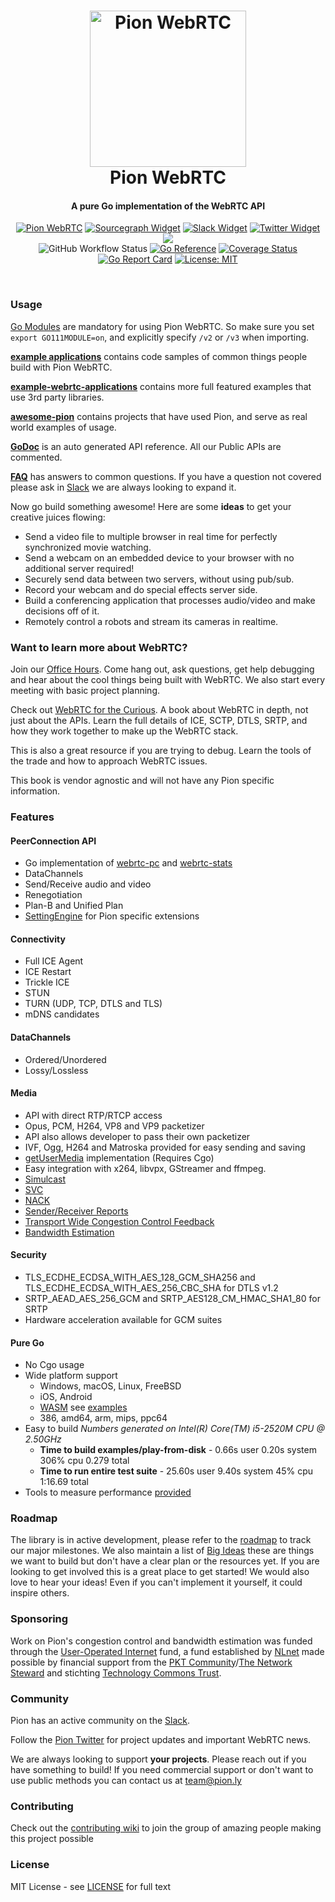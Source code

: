 <h1 align="center">
  <a href="https://pion.ly"><img src="./.github/pion-gopher-webrtc.png" alt="Pion WebRTC" height="250px"></a>
  <br>
  Pion WebRTC
  <br>
</h1>
<h4 align="center">A pure Go implementation of the WebRTC API</h4>
<p align="center">
  <a href="https://pion.ly"><img src="https://img.shields.io/badge/pion-webrtc-gray.svg?longCache=true&colorB=brightgreen" alt="Pion WebRTC"></a>
  <a href="https://sourcegraph.com/github.com/pion/webrtc?badge"><img src="https://sourcegraph.com/github.com/pion/webrtc/-/badge.svg" alt="Sourcegraph Widget"></a>
  <a href="https://pion.ly/slack"><img src="https://img.shields.io/badge/join-us%20on%20slack-gray.svg?longCache=true&logo=slack&colorB=brightgreen" alt="Slack Widget"></a>
  <a href="https://twitter.com/_pion?ref_src=twsrc%5Etfw"><img src="https://img.shields.io/twitter/url.svg?label=Follow%20%40_pion&style=social&url=https%3A%2F%2Ftwitter.com%2F_pion" alt="Twitter Widget"></a>
  <a href="https://github.com/pion/awesome-pion" alt="Awesome Pion"><img src="https://cdn.rawgit.com/sindresorhus/awesome/d7305f38d29fed78fa85652e3a63e154dd8e8829/media/badge.svg"></a>
  <br>
  <img alt="GitHub Workflow Status" src="https://img.shields.io/github/actions/workflow/status/pion/webrtc/test.yaml">
  <a href="https://pkg.go.dev/github.com/pion/webrtc/v4"><img src="https://pkg.go.dev/badge/github.com/pion/webrtc/v4.svg" alt="Go Reference"></a>
  <a href="https://codecov.io/gh/pion/webrtc"><img src="https://codecov.io/gh/pion/webrtc/branch/master/graph/badge.svg" alt="Coverage Status"></a>
  <a href="https://goreportcard.com/report/github.com/pion/webrtc/v4"><img src="https://goreportcard.com/badge/github.com/pion/webrtc/v4" alt="Go Report Card"></a>
  <a href="LICENSE"><img src="https://img.shields.io/badge/License-MIT-yellow.svg" alt="License: MIT"></a>
</p>
<br>

### Usage
[Go Modules](https://blog.golang.org/using-go-modules) are mandatory for using Pion WebRTC. So make sure you set `export GO111MODULE=on`, and explicitly specify `/v2` or `/v3` when importing.


**[example applications](examples/README.md)** contains code samples of common things people build with Pion WebRTC.

**[example-webrtc-applications](https://github.com/pion/example-webrtc-applications)** contains more full featured examples that use 3rd party libraries.

**[awesome-pion](https://github.com/pion/awesome-pion)** contains projects that have used Pion, and serve as real world examples of usage.

**[GoDoc](https://pkg.go.dev/github.com/pion/webrtc/v4)** is an auto generated API reference. All our Public APIs are commented.

**[FAQ](https://github.com/pion/webrtc/wiki/FAQ)** has answers to common questions. If you have a question not covered please ask in [Slack](https://pion.ly/slack) we are always looking to expand it.

Now go build something awesome! Here are some **ideas** to get your creative juices flowing:
* Send a video file to multiple browser in real time for perfectly synchronized movie watching.
* Send a webcam on an embedded device to your browser with no additional server required!
* Securely send data between two servers, without using pub/sub.
* Record your webcam and do special effects server side.
* Build a conferencing application that processes audio/video and make decisions off of it.
* Remotely control a robots and stream its cameras in realtime.

### Want to learn more about WebRTC?
Join our [Office Hours](https://github.com/pion/webrtc/wiki/OfficeHours). Come hang out, ask questions, get help debugging and
hear about the cool things being built with WebRTC. We also start every meeting with basic project planning.

Check out [WebRTC for the Curious](https://webrtcforthecurious.com). A book about WebRTC in depth, not just about the APIs.
Learn the full details of ICE, SCTP, DTLS, SRTP, and how they work together to make up the WebRTC stack.

This is also a great resource if you are trying to debug. Learn the tools of the trade and how to approach WebRTC issues.

This book is vendor agnostic and will not have any Pion specific information.

### Features
#### PeerConnection API
* Go implementation of [webrtc-pc](https://w3c.github.io/webrtc-pc/) and [webrtc-stats](https://www.w3.org/TR/webrtc-stats/)
* DataChannels
* Send/Receive audio and video
* Renegotiation
* Plan-B and Unified Plan
* [SettingEngine](https://pkg.go.dev/github.com/pion/webrtc/v4#SettingEngine) for Pion specific extensions


#### Connectivity
* Full ICE Agent
* ICE Restart
* Trickle ICE
* STUN
* TURN (UDP, TCP, DTLS and TLS)
* mDNS candidates

#### DataChannels
* Ordered/Unordered
* Lossy/Lossless

#### Media
* API with direct RTP/RTCP access
* Opus, PCM, H264, VP8 and VP9 packetizer
* API also allows developer to pass their own packetizer
* IVF, Ogg, H264 and Matroska provided for easy sending and saving
* [getUserMedia](https://github.com/pion/mediadevices) implementation (Requires Cgo)
* Easy integration with x264, libvpx, GStreamer and ffmpeg.
* [Simulcast](https://github.com/pion/webrtc/tree/master/examples/simulcast)
* [SVC](https://github.com/pion/rtp/blob/master/codecs/vp9_packet.go#L138)
* [NACK](https://github.com/pion/interceptor/pull/4)
* [Sender/Receiver Reports](https://github.com/pion/interceptor/tree/master/pkg/report)
* [Transport Wide Congestion Control Feedback](https://github.com/pion/interceptor/tree/master/pkg/twcc)
* [Bandwidth Estimation](https://github.com/pion/webrtc/tree/master/examples/bandwidth-estimation-from-disk)

#### Security
* TLS_ECDHE_ECDSA_WITH_AES_128_GCM_SHA256 and TLS_ECDHE_ECDSA_WITH_AES_256_CBC_SHA for DTLS v1.2
* SRTP_AEAD_AES_256_GCM and SRTP_AES128_CM_HMAC_SHA1_80 for SRTP
* Hardware acceleration available for GCM suites

#### Pure Go
* No Cgo usage
* Wide platform support
  * Windows, macOS, Linux, FreeBSD
  * iOS, Android
  * [WASM](https://github.com/pion/webrtc/wiki/WebAssembly-Development-and-Testing) see [examples](examples/README.md#webassembly)
  *  386, amd64, arm, mips, ppc64
* Easy to build *Numbers generated on Intel(R) Core(TM) i5-2520M CPU @ 2.50GHz*
  * **Time to build examples/play-from-disk** - 0.66s user 0.20s system 306% cpu 0.279 total
  * **Time to run entire test suite** - 25.60s user 9.40s system 45% cpu 1:16.69 total
* Tools to measure performance [provided](https://github.com/pion/rtsp-bench)

### Roadmap
The library is in active development, please refer to the [roadmap](https://github.com/pion/webrtc/issues/9) to track our major milestones.
We also maintain a list of [Big Ideas](https://github.com/pion/webrtc/wiki/Big-Ideas) these are things we want to build but don't have a clear plan or the resources yet.
If you are looking to get involved this is a great place to get started! We would also love to hear your ideas! Even if you can't implement it yourself, it could inspire others.

### Sponsoring
Work on Pion's congestion control and bandwidth estimation was funded through the [User-Operated Internet](https://nlnet.nl/useroperated/) fund, a fund established by [NLnet](https://nlnet.nl/) made possible by financial support from the [PKT Community](https://pkt.cash/)/[The Network Steward](https://pkt.cash/network-steward) and stichting [Technology Commons Trust](https://technologycommons.org/).

### Community
Pion has an active community on the [Slack](https://pion.ly/slack).

Follow the [Pion Twitter](https://twitter.com/_pion) for project updates and important WebRTC news.

We are always looking to support **your projects**. Please reach out if you have something to build!
If you need commercial support or don't want to use public methods you can contact us at [team@pion.ly](mailto:team@pion.ly)

### Contributing
Check out the [contributing wiki](https://github.com/pion/webrtc/wiki/Contributing) to join the group of amazing people making this project possible

### License
MIT License - see [LICENSE](LICENSE) for full text
